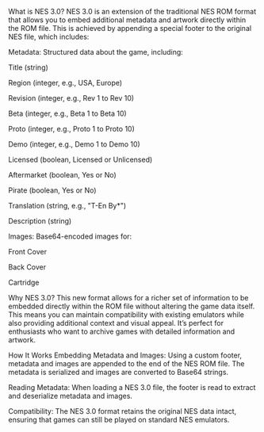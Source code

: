 What is NES 3.0?
NES 3.0 is an extension of the traditional NES ROM format that allows you to embed additional metadata and artwork directly within the ROM file. This is achieved by appending a special footer to the original NES file, which includes:

Metadata: Structured data about the game, including:

Title (string)

Region (integer, e.g., USA, Europe)

Revision (integer, e.g., Rev 1 to Rev 10)

Beta (integer, e.g., Beta 1 to Beta 10)

Proto (integer, e.g., Proto 1 to Proto 10)

Demo (integer, e.g., Demo 1 to Demo 10)

Licensed (boolean, Licensed or Unlicensed)

Aftermarket (boolean, Yes or No)

Pirate (boolean, Yes or No)

Translation (string, e.g., "T-En By*")

Description (string)

Images: Base64-encoded images for:

Front Cover

Back Cover

Cartridge

Why NES 3.0?
This new format allows for a richer set of information to be embedded directly within the ROM file without altering the game data itself. This means you can maintain compatibility with existing emulators while also providing additional context and visual appeal. It’s perfect for enthusiasts who want to archive games with detailed information and artwork.

How It Works
Embedding Metadata and Images: Using a custom footer, metadata and images are appended to the end of the NES ROM file. The metadata is serialized and images are converted to Base64 strings.

Reading Metadata: When loading a NES 3.0 file, the footer is read to extract and deserialize metadata and images.

Compatibility: The NES 3.0 format retains the original NES data intact, ensuring that games can still be played on standard NES emulators.
